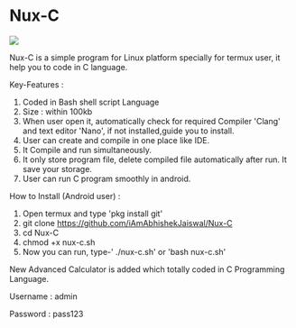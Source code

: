 # Nux-C
<img src="https://user-images.githubusercontent.com/67130803/92313385-eb753680-efe8-11ea-9a47-0bb1e6e889a8.jpg">


Nux-C is a simple program for Linux platform specially for termux user, it help you to code in C language.

Key-Features :
1. Coded in Bash shell script Language
2. Size : within 100kb 
3. When user open it, automatically check for required Compiler 'Clang' and text editor 'Nano', if not installed,guide you to install.
4. User can create and compile in one place like IDE.
5. It Compile and run simultaneously.
6. It only store program file, delete compiled file automatically after run. It save your storage.
7. User can run C program smoothly in android.

How to Install (Android user) :

1. Open termux and type 'pkg install git'
2. git clone https://github.com/iAmAbhishekJaiswal/Nux-C
3. cd Nux-C
4. chmod +x nux-c.sh
5. Now you can run, type-' ./nux-c.sh' or 'bash nux-c.sh'

New Advanced Calculator is added which totally coded in C Programming Language.

 Username : admin 

 Password : pass123
